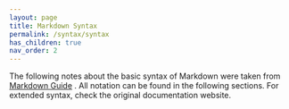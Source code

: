 ```yaml
---
layout: page
title: Markdown Syntax
permalink: /syntax/syntax
has_children: true
nav_order: 2
---
```


The following notes about the basic syntax of Markdown were taken from [Markdown Guide](https://www.markdownguide.org/) . All notation can be found in the following sections. For extended syntax, check the original documentation website. 